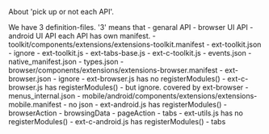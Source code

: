 
About 'pick up or not each API'.

We have 3 definition-files.
  '3' means that
    - genaral API
    - browser UI API
    - android UI API
  each API has own manifest.
    - toolkit/components/extensions/extensions-toolkit.manifest
      - ext-toolkit.json
      - ignore
        - ext-toolkit.js
        - ext-tabs-base.js
        - ext-c-toolkit.js
        - events.json
        - native_manifest.json
        - types.json
    - browser/components/extensions/extensions-browser.manifest
      - ext-browser.json
      - ignore
        - ext-browser.js has no registerModules()
        - ext-c-browser.js has registerModules()
          - but ignore. covered by ext-browser
        - menus_internal.json
    - mobile/android/components/extensions/extensions-mobile.manifest
      - no json
      - ext-android.js has registerModules()
        - browserAction
        - browsingData
        - pageAction
        - tabs
      - ext-utils.js has no registerModules()
      - ext-c-android.js has registerModules()
        - tabs

<!-- vim:expandtab ff=unix fenc=utf-8 sw=2 -->

